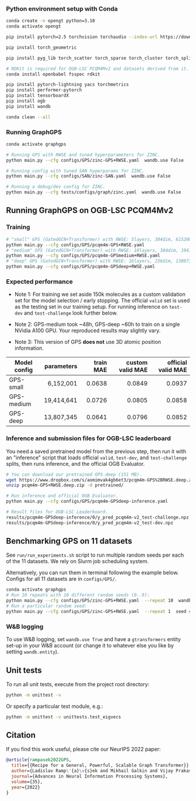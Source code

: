### Python environment setup with Conda

```bash
conda create -n opengt python=3.10
conda activate opengt

pip install pytorch=2.5 torchvision torchaudio --index-url https://download.pytorch.org/whl/cu124

pip install torch_geometric

pip install pyg_lib torch_scatter torch_sparse torch_cluster torch_spline_conv -f https://data.pyg.org/whl/torch-2.5.0+cu124.html

# RDKit is required for OGB-LSC PCQM4Mv2 and datasets derived from it.  
conda install openbabel fsspec rdkit

pip install pytorch-lightning yacs torchmetrics
pip install performer-pytorch
pip install tensorboardX
pip install ogb
pip install wandb

conda clean --all
```


### Running GraphGPS
```bash
conda activate graphgps

# Running GPS with RWSE and tuned hyperparameters for ZINC.
python main.py --cfg configs/GPS/zinc-GPS+RWSE.yaml  wandb.use False

# Running config with tuned SAN hyperparams for ZINC.
python main.py --cfg configs/SAN/zinc-SAN.yaml  wandb.use False

# Running a debug/dev config for ZINC.
python main.py --cfg tests/configs/graph/zinc.yaml  wandb.use False
```

## Running GraphGPS on OGB-LSC PCQM4Mv2
### Training
```bash
# "small" GPS (GatedGCN+Transformer) with RWSE: 5layers, 304dim, 6152001 params 
python main.py --cfg configs/GPS/pcqm4m-GPS+RWSE.yaml
# "medium" GPS (GatedGCN+Transformer) with RWSE: 10layers, 384dim, 19414641 params
python main.py --cfg configs/GPS/pcqm4m-GPSmedium+RWSE.yaml
# "deep" GPS (GatedGCN+Transformer) with RWSE: 16layers, 256dim, 13807345 params
python main.py --cfg configs/GPS/pcqm4m-GPSdeep+RWSE.yaml
```

### Expected performance
- Note 1: For training we set aside 150k molecules as a custom validation set for the model selection / early stopping.
The official `valid` set is used as the testing set in our training setup.
For running inference on `test-dev` and `test-challenge` look further below.

- Note 2: GPS-medium took ~48h, GPS-deep ~60h to train on a single NVidia A100 GPU. Your reproduced results may slightly vary.

- Note 3: This version of GPS **does not** use 3D atomic position information.

| Model config | parameters | train MAE | custom valid MAE | official valid MAE |
|--------------|-----------:|----------:|-----------------:|-------------------:|
| GPS-small    |  6,152,001 |   0.0638 |           0.0849 |             0.0937 |
| GPS-medium   | 19,414,641 |   0.0726 |           0.0805 |             0.0858 |
| GPS-deep     | 13,807,345 |   0.0641 |           0.0796 |             0.0852 |

### Inference and submission files for OGB-LSC leaderboard
You need a saved pretrained model from the previous step, then run it with an "inference" script that loads official
`valid`, `test-dev`, and `test-challenge` splits, then runs inference, and the official OGB Evaluator.

```bash
# You can download our pretrained GPS-deep (151 MB).
wget https://www.dropbox.com/s/aomimvak4gb6et3/pcqm4m-GPS%2BRWSE.deep.zip
unzip pcqm4m-GPS+RWSE.deep.zip -d pretrained/

# Run inference and official OGB Evaluator.
python main.py --cfg configs/GPS/pcqm4m-GPSdeep-inference.yaml 

# Result files for OGB-LSC Leaderboard.
results/pcqm4m-GPSdeep-inference/0/y_pred_pcqm4m-v2_test-challenge.npz
results/pcqm4m-GPSdeep-inference/0/y_pred_pcqm4m-v2_test-dev.npz
```


## Benchmarking GPS on 11 datasets
See `run/run_experiments.sh` script to run multiple random seeds per each of the 11 datasets. We rely on Slurm job scheduling system.

Alternatively, you can run them in terminal following the example below. Configs for all 11 datasets are in `configs/GPS/`.
```bash
conda activate graphgps
# Run 10 repeats with 10 different random seeds (0..9):
python main.py --cfg configs/GPS/zinc-GPS+RWSE.yaml  --repeat 10  wandb.use False
# Run a particular random seed:
python main.py --cfg configs/GPS/zinc-GPS+RWSE.yaml  --repeat 1  seed 42  wandb.use False
```


### W&B logging
To use W&B logging, set `wandb.use True` and have a `gtransformers` entity set-up in your W&B account (or change it to whatever else you like by setting `wandb.entity`).



## Unit tests

To run all unit tests, execute from the project root directory:

```bash
python -m unittest -v
```

Or specify a particular test module, e.g.:

```bash
python -m unittest -v unittests.test_eigvecs
```


## Citation

If you find this work useful, please cite our NeurIPS 2022 paper:
```bibtex
@article{rampasek2022GPS,
  title={{Recipe for a General, Powerful, Scalable Graph Transformer}}, 
  author={Ladislav Ramp\'{a}\v{s}ek and Mikhail Galkin and Vijay Prakash Dwivedi and Anh Tuan Luu and Guy Wolf and Dominique Beaini},
  journal={Advances in Neural Information Processing Systems},
  volume={35},
  year={2022}
}
```
